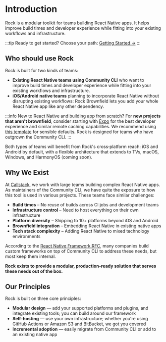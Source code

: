 # Introduction

Rock is a modular toolkit for teams building React Native apps. It helps improve build times and developer experience while fitting into your existing workflows and infrastructure.

:::tip Ready to get started?
Choose your path: [Getting Started →](/docs/getting-started/getting-started)
:::

## Who should use Rock

Rock is built for two kinds of teams:

- **Existing React Native teams using Community CLI** who want to improve build times and developer experience while fitting into your existing workflows and infrastructure.
- **iOS/Android native teams** planning to incorporate React Native without disrupting existing workflows: Rock Brownfield lets you add your whole React Native app like any other dependency.

:::info New to React Native and building app from scratch?
For **new projects that aren't brownfield**, consider starting with [Expo](https://expo.dev) for the best developer experience and similar remote caching capabilities. We recommend using [this template](https://github.com/nkzw-tech/expo-app-template) for sensible defaults. Rock is designed for teams who have outgrown the Community CLI.
:::

Both types of teams will benefit from Rock's cross‑platform reach: iOS and Android by default, with a flexible architecture that extends to TVs, macOS, Windows, and HarmonyOS (coming soon).

## Why We Exist

At [Callstack](https://callstack.com/), we work with large teams building complex React Native apps. As maintainers of the Community CLI, we have quite the exposure to how this tool is used in various projects. These teams face similar challenges:

- **Build times** – No reuse of builds across CI jobs and development teams
- **Infrastructure control** – Need to host everything on their own infrastructure
- **Platform diversity** – Shipping to 10+ platforms beyond iOS and Android
- **Brownfield integration** – Embedding React Native in existing native apps
- **Tech stack complexity** – Adding React Native to mixed technology environments

According to the [React Native Framework RFC](https://github.com/react-native-community/discussions-and-proposals/pull/759), many companies build custom frameworks on top of Community CLI to address these needs, but most keep them internal.

**Rock exists to provide a modular, production-ready solution that serves these needs out of the box.**

## Our Principles

Rock is built on three core principles:

- **Modular design** — add your supported platforms and plugins, and integrate existing tools; you can build around our framework
- **Self-hosting** — use your own infrastructure; whether you're using GitHub Actions or Amazon S3 and BitBucket, we got you covered
- **Incremental adoption** — easily migrate from Community CLI or add to an existing native app
